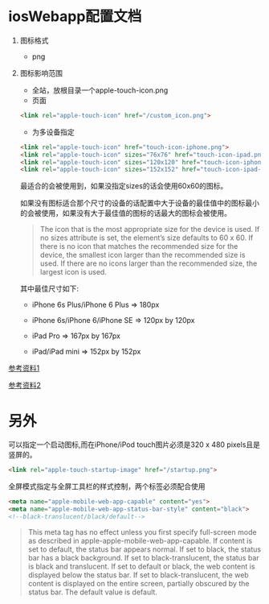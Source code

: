# iosWebapp配置文档

1. 图标格式
    + png
1. 图标影响范围
    + 全站，放根目录一个apple-touch-icon.png
    + 页面
    ```html
    <link rel="apple-touch-icon" href="/custom_icon.png">
    ```
    + 为多设备指定
    ```html
    <link rel="apple-touch-icon" href="touch-icon-iphone.png">
    <link rel="apple-touch-icon" sizes="76x76" href="touch-icon-ipad.png">
    <link rel="apple-touch-icon" sizes="120x120" href="touch-icon-iphone-retina.png">
    <link rel="apple-touch-icon" sizes="152x152" href="touch-icon-ipad-retina.png">
    ```
    最适合的会被使用到，如果没指定sizes的话会使用60x60的图标。

    如果没有图标适合那个尺寸的设备的话配置中大于设备的最佳值中的图标最小的会被使用，如果没有大于最佳值的图标的话最大的图标会被使用。

    > The icon that is the most appropriate size for the device is used. If no sizes attribute is set, the element’s size defaults to 60 x 60.
    If there is no icon that matches the recommended size for the device, the smallest icon larger than the recommended size is used. If there are no icons larger than the recommended size, the largest icon is used.

    其中最佳尺寸如下:

    + iPhone 6s Plus/iPhone 6 Plus  => 180px

    + iPhone 6s/iPhone 6/iPhone SE  => 120px by 120px

    + iPad Pro  => 167px by 167px

    + iPad/iPad mini  => 152px by 152px

[参考资料1](https://developer.apple.com/library/ios/documentation/AppleApplications/Reference/SafariWebContent/ConfiguringWebApplications/ConfiguringWebApplications.html#//apple_ref/doc/uid/TP40002051-CH3-SW3)

[参考资料2](https://developer.apple.com/ios/human-interface-guidelines/graphics/app-icon/#//apple_ref/doc/uid/TP40006556-CH27)


# 另外
可以指定一个启动图标,而在iPhone/iPod touch图片必须是320 x 480 pixels且是竖屏的。
```html
<link rel="apple-touch-startup-image" href="/startup.png">
```
全屏模式指定与全屏工具栏的样式控制，两个标签必须配合使用
```html
<meta name="apple-mobile-web-app-capable" content="yes">
<meta name="apple-mobile-web-app-status-bar-style" content="black">
<!--black-translucent/black/default-->
```
>This meta tag has no effect unless you first specify full-screen mode as described in apple-apple-mobile-web-app-capable.
If content is set to default, the status bar appears normal. If set to black, the status bar has a black background. If set to black-translucent, the status bar is black and translucent. If set to default or black, the web content is displayed below the status bar. If set to black-translucent, the web content is displayed on the entire screen, partially obscured by the status bar. The default value is default.


